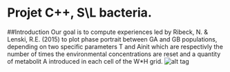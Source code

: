 # Projet C++, S\L bacteria. 
##Introduction
Our goal is to compute experiences led by Ribeck, N. & Lenski, R.E. (2015) to plot phase portrait between GA and GB populations, depending on two specific parameters T and Ainit which are respectivly the number of times the environmental concentrations are reset and a quantity of metabolit A introduced in each cell of the W*H grid. 
![alt tag](https://www.researchgate.net/profile/Ankit_Singla4/publication/273723441/figure/fig2/AS:294975418978310@1447339028294/Figure-2-Xylose-and-glucose-utilising-pathways-in-bacteria-and-yeast.png)
